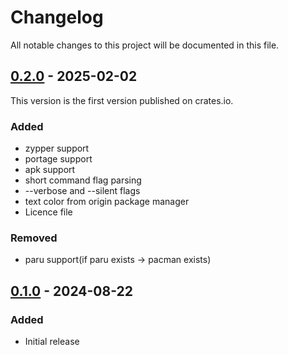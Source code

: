 # Changelog

All notable changes to this project will be documented in this file.

## [0.2.0] - 2025-02-02

This version is the first version published on crates.io.

### Added

- zypper support
- portage support
- apk support
- short command flag parsing
- --verbose and --silent flags
- text color from origin package manager
- Licence file

### Removed

- paru support(if paru exists -> pacman exists)

## [0.1.0] - 2024-08-22

### Added

- Initial release

[0.2.0]: https://github.com/Young-TW/yu/releases/tag/v0.2.0
[0.1.0]: https://github.com/Young-TW/yu/releases/tag/v0.1.0

